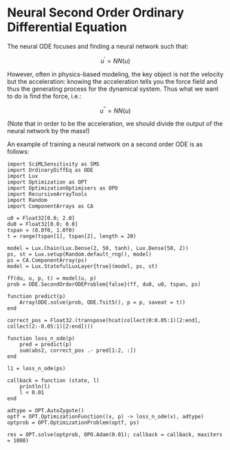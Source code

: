 # Neural Second Order Ordinary Differential Equation

The neural ODE focuses and finding a neural network such that:

```math
u^\prime = NN(u)
```

However, often in physics-based modeling, the key object is not the
velocity but the acceleration: knowing the acceleration tells you the force
field and thus the generating process for the dynamical system. Thus what we want
to do is find the force, i.e.:

```math
u^{\prime\prime} = NN(u)
```

(Note that in order to be the acceleration, we should divide the output of the
neural network by the mass!)

An example of training a neural network on a second order ODE is as follows:

```@example secondorderneural
import SciMLSensitivity as SMS
import OrdinaryDiffEq as ODE
import Lux
import Optimization as OPT
import OptimizationOptimisers as OPO
import RecursiveArrayTools
import Random
import ComponentArrays as CA

u0 = Float32[0.0; 2.0]
du0 = Float32[0.0; 0.0]
tspan = (0.0f0, 1.0f0)
t = range(tspan[1], tspan[2], length = 20)

model = Lux.Chain(Lux.Dense(2, 50, tanh), Lux.Dense(50, 2))
ps, st = Lux.setup(Random.default_rng(), model)
ps = CA.ComponentArray(ps)
model = Lux.StatefulLuxLayer{true}(model, ps, st)

ff(du, u, p, t) = model(u, p)
prob = ODE.SecondOrderODEProblem{false}(ff, du0, u0, tspan, ps)

function predict(p)
    Array(ODE.solve(prob, ODE.Tsit5(), p = p, saveat = t))
end

correct_pos = Float32.(transpose(hcat(collect(0:0.05:1)[2:end], collect(2:-0.05:1)[2:end])))

function loss_n_ode(p)
    pred = predict(p)
    sum(abs2, correct_pos .- pred[1:2, :])
end

l1 = loss_n_ode(ps)

callback = function (state, l)
    println(l)
    l < 0.01
end

adtype = OPT.AutoZygote()
optf = OPT.OptimizationFunction((x, p) -> loss_n_ode(x), adtype)
optprob = OPT.OptimizationProblem(optf, ps)

res = OPT.solve(optprob, OPO.Adam(0.01); callback = callback, maxiters = 1000)
```
